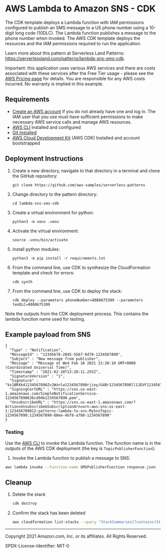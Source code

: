 # AWS Lambda to Amazon SNS - CDK

The CDK template deploys a Lambda function with IAM permissions configured to publish an SMS message to a US phone number using a 10-digit long code (10DLC). The Lambda function publishes a message to the phone number when invoked. The AWS CDK template deploys the resources and the IAM permissions required to run the application.

Learn more about this pattern at Serverless Land Patterns: https://serverlessland.com/patterns/lambda-sns-sms-cdk.

Important: this application uses various AWS services and there are costs associated with these services after the Free Tier usage - please see the [AWS Pricing page](https://aws.amazon.com/pricing/) for details. You are responsible for any AWS costs incurred. No warranty is implied in this example.

## Requirements

* [Create an AWS account](https://portal.aws.amazon.com/gp/aws/developer/registration/index.html) if you do not already have one and log in. The IAM user that you use must have sufficient permissions to make necessary AWS service calls and manage AWS resources.
* [AWS CLI](https://docs.aws.amazon.com/cli/latest/userguide/install-cliv2.html) installed and configured
* [Git Installed](https://git-scm.com/book/en/v2/Getting-Started-Installing-Git)
* [AWS Cloud Development Kit](https://docs.aws.amazon.com/cdk/latest/guide/getting_started.html) (AWS CDK) Installed and account bootstrapped
## Deployment Instructions

1. Create a new directory, navigate to that directory in a terminal and clone the GitHub repository:
    ``` 
    git clone https://github.com/aws-samples/serverless-patterns
    ```
2. Change directory to the pattern directory:
    ```
    cd lambda-sns-sms-cdk
    ```
3. Create a virtual environment for python:
    ```
    python3 -m venv .venv
    ```
4. Activate the virtual environment:
    ```
    source .venv/bin/activate
    ```
5. Install python modules:
    ```
    python3 -m pip install -r requirements.txt
    ```
6. From the command line, use CDK to synthesize the CloudFormation template and check for errors:
    ```
    cdk synth
    ```
7. From the command line, use CDK to deploy the stack:
    ```
    cdk deploy --parameters phoneNumber=8088675309 --parameters tenDLC=8088675309
    ```
Note the outputs from the CDK deployment process. This contains the lambda function name used for testing.

## Example payload from SNS

```
{
  "Type" : "Notification",
  "MessageId" : "12345678-2045-5567-8d78-1234567890",
  "Subject" : "New message from publisher",
  "Message" : "Message at Wed Feb 10 2021 13:28:10 GMT+0000 (Coordinated Universal Time)",
  "Timestamp" : "2021-02-10T13:28:11.255Z",
  "SignatureVersion" : "1",
  "Signature" : "ks1BRXk41234567890ZvJWznlw1234567890rjioy/G4Br1234567890ll1JEVF1234567890jjyb/lPxIFg123456789025pbdlD2C1234567890L2L0cq2g1234567890afD5BAkbC1234567890+aHMG1234567890jmiMmhTl1234567890r1L9ENgT1234567890U+ROFyh12345678901WeFD1234567890PqpiR0A43T+6Cz7N1234567890wlzln4m5gAw123456781234567890YN/1234567890/1234567890+f/1234567890==",
  "SigningCertURL" : "https://sns.us-east-1.amazonaws.com/SimpleNotificationService-1234567890636cd94b1234567890.pem",
  "UnsubscribeURL" : "https://sns.us-east-1.amazonaws.com/?Action=Unsubscribe&SubscriptionArn=arn:aws:sns:us-east-1:123456789012:patterns-lambda-to-sns-MySnsTopic-1234567890:1234567890-88ee-4bf8-a788-1234567890"
}

```

### Testing

Use the [AWS CLI](https://aws.amazon.com/cli/) to invoke the Lambda function. The function name is in the outputs of the AWS CDK deployment (the key is `TopicPublisherFunction`):

1. Invoke the Lambda function to publish a message to SNS:

```bash
aws lambda invoke --function-name SMSPublisherFunction response.json
```

## Cleanup
 
1. Delete the stack
    ```bash
    cdk destroy
    ```
1. Confirm the stack has been deleted
    ```bash
    aws cloudformation list-stacks --query "StackSummaries[?contains(StackName,'STACK_NAME')].StackStatus"
    ```
----
Copyright 2021 Amazon.com, Inc. or its affiliates. All Rights Reserved.

SPDX-License-Identifier: MIT-0
